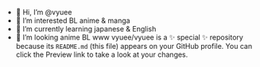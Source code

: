 - 👋 Hi, I’m @vyuee
- 👀 I’m interested BL anime & manga
- 🌱 I’m currently learning japanese & English
- 💞️ I’m looking anime BL www
vyuee/vyuee is a ✨ special ✨ repository because its `README.md` (this file) appears on your GitHub profile.
You can click the Preview link to take a look at your changes.
